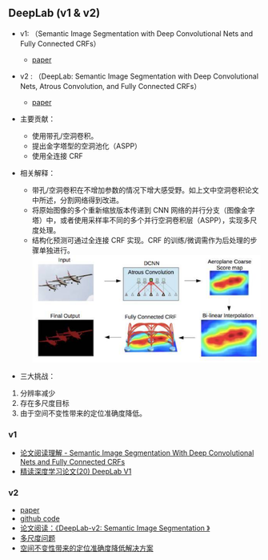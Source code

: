 ## DeepLab (v1 & v2)

* v1: （Semantic Image Segmentation with Deep Convolutional Nets and Fully Connected CRFs）
    * [paper](paper/2016-DeepLab%20v1%20Semantic%20Image%20Segmentation%20with%20Deep%20Convolutional%20Nets%20and%20Fully%20Connected%20CRFs.pdf)
* v2 : （DeepLab: Semantic Image Segmentation with Deep Convolutional Nets, Atrous Convolution, and Fully Connected CRFs）
    * [paper](paper/2017-DeepLab%20v2%20Semantic%20Image%20Segmentation%20with%20Deep%20Convolutional%20Nets,%20Atrous%20Convolution,%20and%20Fully%20Connected%20CRFs.pdf)
    
* 主要贡献：
    * 使用带孔/空洞卷积。
    * 提出金字塔型的空洞池化（ASPP）
    * 使用全连接 CRF
* 相关解释：
    * 带孔/空洞卷积在不增加参数的情况下增大感受野。如上文中空洞卷积论文中所述，分割网络得到改进。
    * 将原始图像的多个重新缩放版本传递到 CNN 网络的并行分支（图像金字塔）中，或者使用采样率不同的多个并行空洞卷积层（ASPP），实现多尺度处理。
    * 结构化预测可通过全连接 CRF 实现。CRF 的训练/微调需作为后处理的步骤单独进行。 \
    ![](readme/deeplab_v1.jpeg)
    
* 三大挑战：
1. 分辨率减少
2. 存在多尺度目标
3. 由于空间不变性带来的定位准确度降低。

### v1

* [论文阅读理解 - Semantic Image Segmentation With Deep Convolutional Nets and Fully Connected CRFs](https://blog.csdn.net/zziahgf/article/details/78216776)
* [精读深度学习论文(20) DeepLab V1](https://zhuanlan.zhihu.com/p/36052038)
    

### v2
* [paper](paper/2017-DeepLab%20v2%20Semantic%20Image%20Segmentation%20with%20Deep%20Convolutional%20Nets,%20Atrous%20Convolution,%20and%20Fully%20Connected%20CRFs.pdf)
* [github code](https://github.com/jiye-ML/Semantic_Segmentation_DeepLab_v2.git)
* [论文阅读：《DeepLab-v2: Semantic Image Segmentation 》](https://blog.csdn.net/qq_36165459/article/details/78340094)
* [多尺度问题](05_多尺度.md)
* [空间不变性带来的定位准确度降低解决方案](06_空间不变性vs定位.md)
